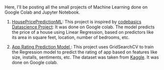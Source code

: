 Here, I'll be posting all the small projects of Machine Learning done on Google Colab and Jupyter Notebook.

1. [HousePricePredictionML](HousePricePredictionML.ipynb): This project is inspired by [codebasics Datascience Project](https://youtube.com/playlist?list=PLeo1K3hjS3uu7clOTtwsp94PcHbzqpAdg): It was done on Google colab. The model predicts the price of a house using Linear Regression, based on predictors like its area in square feet, location, number of bedrooms, etc.

2. [App Rating Prediction Model ](AppPredictionModel.ipynb): This project uses GridSearchCV to train the Regression model to predict the rating of app based on features like size, installs, sentiments, etc.  The dataset was taken from [Kaggle](https://www.kaggle.com/datasets/lava18/google-play-store-apps). It was done on Google colab.
